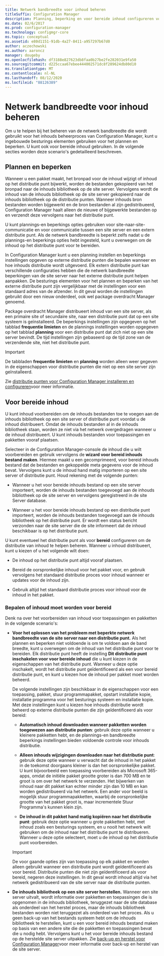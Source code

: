```yaml
---
title: Netwerk bandbreedte voor inhoud beheren
titleSuffix: Configuration Manager
description: Planning, beperking en voor bereide inhoud configureren voor Configuration Manager.
ms.date: 02/6/2017
ms.prod: configuration-manager
ms.technology: configmgr-core
ms.topic: conceptual
ms.assetid: e80d1151-91db-4a27-8411-a957297b67d0
author: aczechowski
ms.author: aaroncz
manager: dougeby
ms.openlocfilehash: df3188e827623db8faa0b27be2fe282031e9fa50
ms.sourcegitcommit: d225ccaa67ebee444002571dc8f289624db80d10
ms.translationtype: MT
ms.contentlocale: nl-NL
ms.lasthandoff: 08/12/2020
ms.locfileid: "88126389"
---
```

# <a name="manage-network-bandwidth-for-content"></a>Netwerk bandbreedte voor inhoud beheren
Om u te helpen bij het beheren van de netwerk bandbreedte die wordt gebruikt voor het inhouds beheerproces van Configuration Manager, kunt u ingebouwde besturings elementen gebruiken voor het plannen en beperken. U kunt ook voor bereide inhoud gebruiken. In de volgende secties worden deze scenario's gedetailleerd beschreven.

##  <a name="scheduling-and-throttling"></a><a name="BKMK_PlanningForThrottling"></a>Plannen en beperken  

 Wanneer u een pakket maakt, het bronpad voor de inhoud wijzigt of inhoud op het distributie punt bijwerkt, worden de bestanden gekopieerd van het bronpad naar de inhouds bibliotheek op de site server. Vervolgens wordt de inhoud van de inhouds bibliotheek op de site server gekopieerd naar de inhouds bibliotheek op de distributie punten. Wanneer inhouds bron bestanden worden bijgewerkt en de bron bestanden al zijn gedistribueerd, Configuration Manager haalt alleen de nieuwe of bijgewerkte bestanden op en verzendt deze vervolgens naar het distributie punt.

 U kunt plannings-en beperkings opties gebruiken voor site-naar-site-communicatie en voor communicatie tussen een site server en een extern distributie punt. Als de netwerk bandbreedte is beperkt zelfs nadat u de plannings-en beperkings opties hebt ingesteld, kunt u overwegen om de inhoud op het distributie punt voor te bereiden.  

 In Configuration Manager kunt u een planning instellen en beperkings instellingen opgeven op externe distributie punten die bepalen wanneer en hoe inhouds distributie wordt uitgevoerd. Elk extern distributie punt kan verschillende configuraties hebben die de netwerk bandbreedte beperkingen van de site server naar het externe distributie punt helpen aanpakken. De besturings elementen voor het plannen en beperken van het externe distributie punt zijn vergelijkbaar met de instellingen voor een standaard adres van de afzender. In dit geval worden de instellingen gebruikt door een nieuw onderdeel, ook wel package overdracht Manager genoemd.

 Package overdracht Manager distribueert inhoud van een site server, als een primaire site of secundaire site, naar een distributie punt dat op een site systeem is geïnstalleerd. De beperkings instellingen zijn opgegeven op het tabblad **frequentie limieten** en de plannings instellingen worden opgegeven op het tabblad **planning** voor een distributie punt dat zich niet op een site server bevindt. De tijd instellingen zijn gebaseerd op de tijd zone van de verzendende site, niet het distributie punt.  

> [!IMPORTANT]  
>  De tabbladen **frequentie limieten** en **planning** worden alleen weer gegeven in de eigenschappen voor distributie punten die niet op een site server zijn geïnstalleerd.  

Zie [distributie punten voor Configuration Manager installeren en configureren](../../servers/deploy/configure/install-and-configure-distribution-points.md)voor meer informatie.  

##  <a name="prestaged-content"></a><a name="BKMK_PrestagingContent"></a>Voor bereide inhoud  
 U kunt inhoud voorbereiden om de inhouds bestanden toe te voegen aan de inhouds bibliotheek op een site server of distributie punt voordat u de inhoud distribueert. Omdat de inhouds bestanden al in de inhouds bibliotheek staan, worden ze niet via het netwerk overgedragen wanneer u de inhoud distribueert. U kunt inhouds bestanden voor toepassingen en pakketten vooraf plaatsen.  

Selecteer in de Configuration Manager-console de inhoud die u wilt voorbereiden en gebruik vervolgens de **wizard voor bereid inhouds bestand maken**. Hiermee maakt u een gecomprimeerd, voor bereid inhouds bestand dat de bestanden en gekoppelde meta gegevens voor de inhoud bevat. Vervolgens kunt u de inhoud hand matig importeren op een site server of distributie punt. Houd rekening met de volgende punten:  

-   Wanneer u het voor bereide inhouds bestand op een site server importeert, worden de inhouds bestanden toegevoegd aan de inhouds bibliotheek op de site server en vervolgens geregistreerd in de site Server database.  

-   Wanneer u het voor bereide inhouds bestand op een distributie punt importeert, worden de inhouds bestanden toegevoegd aan de inhouds bibliotheek op het distributie punt. Er wordt een status bericht verzonden naar de site server die de site informeert dat de inhoud beschikbaar is op het distributie punt.  

U kunt eventueel het distributie punt als voor **bereid** configureren om de distributie van inhoud te helpen beheren. Wanneer u inhoud distribueert, kunt u kiezen of u het volgende wilt doen:  

-   De inhoud op het distributie punt altijd vooraf plaatsen.  

-   Bereid de oorspronkelijke inhoud voor het pakket voor, en gebruik vervolgens het standaard distributie proces voor inhoud wanneer er updates voor de inhoud zijn.  

-   Gebruik altijd het standaard distributie proces voor inhoud voor de inhoud in het pakket.  

###  <a name="determine-whether-to-prestage-content"></a><a name="BKMK_DetermineToPrestageContent"></a>Bepalen of inhoud moet worden voor bereid  
 Denk na over het voorbereiden van inhoud voor toepassingen en pakketten in de volgende scenario's:  

-   **Voor het oplossen van het probleem met beperkte netwerk bandbreedte van de site server naar een distributie punt.** Als het plannen en beperken niet voldoende is om te voldoen aan de band breedte, kunt u overwegen om de inhoud van het distributie punt voor te bereiden. Elk distributie punt heeft de instelling **Dit distributie punt inschakelen voor voor bereide inhoud** die u kunt kiezen in de eigenschappen van het distributie punt. Wanneer u deze optie inschakelt, wordt het distributie punt geïdentificeerd als een voor bereid distributie punt, en kunt u kiezen hoe de inhoud per pakket moet worden beheerd.  

    De volgende instellingen zijn beschikbaar in de eigenschappen voor een toepassing, pakket, stuur programmapakket, opstart installatie kopie, installatie programma voor het besturings systeem en installatie kopie. Met deze instellingen kunt u kiezen hoe inhouds distributie wordt beheerd op externe distributie punten die zijn geïdentificeerd als voor bereid:  

    -   **Automatisch inhoud downloaden wanneer pakketten worden toegewezen aan distributie punten**: gebruik deze optie wanneer u kleinere pakketten hebt, en de plannings-en bandbreedte beperkings instellingen bieden voldoende controle voor inhouds distributie.  

    -   **Alleen inhouds wijzigingen downloaden naar het distributie punt**: gebruik deze optie wanneer u verwacht dat de inhoud in het pakket in de toekomst doorgaans kleiner is dan het oorspronkelijke pakket. U kunt bijvoorbeeld een toepassing voorbereiden als Microsoft 365-apps, omdat de initiële pakket grootte groter is dan 700 MB en te groot is om over het netwerk te verzenden. Het bijwerken van inhoud naar dit pakket kan echter minder zijn dan 10 MB en kan worden gedistribueerd via het netwerk. Een ander voor beeld is mogelijk stuur programmapakketten, waarbij de oorspronkelijke grootte van het pakket groot is, maar incrementele Stuur Programma's kunnen klein zijn.  

    -   **De inhoud in dit pakket hand matig kopiëren naar het distributie punt**: gebruik deze optie wanneer u grote pakketten hebt, met inhoud zoals een besturings systeem, en u nooit het netwerk wilt gebruiken om de inhoud naar het distributie punt te distribueren. Wanneer u deze optie selecteert, moet u de inhoud op het distributie punt voorbereiden.  

    > [!IMPORTANT]  
    >  De voor gaande opties zijn van toepassing op elk pakket en worden alleen gebruikt wanneer een distributie punt wordt geïdentificeerd als voor bereid. Distributie punten die niet zijn geïdentificeerd als voor bereid, negeren deze instellingen. In dit geval wordt inhoud altijd via het netwerk gedistribueerd van de site server naar de distributie punten.  

-   **De inhouds bibliotheek op een site server herstellen.** Wanneer een site server uitvalt, wordt informatie over pakketten en toepassingen die is opgenomen in de inhouds bibliotheek, teruggezet naar de site database als onderdeel van het herstel proces, maar de inhouds bibliotheek bestanden worden niet teruggezet als onderdeel van het proces. Als u geen back-up van het bestands systeem hebt om de inhouds bibliotheek te herstellen, kunt u een voor bereid inhouds bestand maken op basis van een andere site die de pakketten en toepassingen bevat die u nodig hebt. Vervolgens kunt u het voor bereide inhouds bestand op de herstelde site server uitpakken. Zie [back-up en herstel voor Configuration Manager](../../servers/manage/backup-and-recovery.md)voor meer informatie over back-up en herstel van de site server.  
